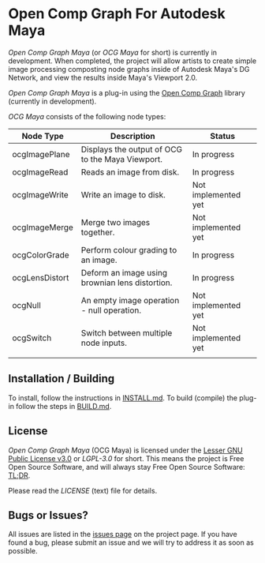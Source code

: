 # Open Comp Graph For Autodesk Maya

*Open Comp Graph Maya* (or *OCG Maya* for short) is currently in
development. When completed, the project will allow artists to create
simple image processing composting node graphs inside of Autodesk
Maya's DG Network, and view the results inside Maya's Viewport 2.0.

*Open Comp Graph Maya* is a plug-in using the
[Open Comp Graph](https://github.com/david-cattermole/OpenCompGraph/)
library (currently in development).

*OCG Maya* consists of the following node types:

| Node Type      | Description                                      | Status              |
|----------------|--------------------------------------------------|---------------------|
| ocgImagePlane  | Displays the output of OCG to the Maya Viewport. | In progress         |
| ocgImageRead   | Reads an image from disk.                        | In progress         |
| ocgImageWrite  | Write an image to disk.                          | Not implemented yet |
| ocgImageMerge  | Merge two images together.                       | Not implemented yet |
| ocgColorGrade  | Perform colour grading to an image.              | In progress         |
| ocgLensDistort | Deform an image using brownian lens distortion.  | In progress         |
| ocgNull        | An empty image operation - null operation.       | Not implemented yet |
| ocgSwitch      | Switch between multiple node inputs.             | Not implemented yet |
|                |                                                  |                     |

## Installation / Building

To install, follow the instructions in
[INSTALL.md](https://github.com/david-cattermole/OpenCompGraphMaya/blob/master/INSTALL.md).
To build (compile) the plug-in follow the steps in
[BUILD.md](https://github.com/david-cattermole/OpenCompGraphMaya/blob/master/BUILD.md).

## License

*Open Comp Graph Maya* (OCG Maya) is licensed under the
[Lesser GNU Public License v3.0](https://github.com/david-cattermole/OpenCompGraphMaya/blob/master/LICENSE)
or *LGPL-3.0* for short.
This means the project is Free Open Source Software, and will always
stay Free Open Source Software:
[TL;DR](https://www.tldrlegal.com/l/lgpl-3.0).

Please read the *LICENSE* (text) file for details.

## Bugs or Issues?

All issues are listed in the
[issues page](https://github.com/david-cattermole/OpenCompGraphMaya/issues)
on the project page. If you have found a bug, please submit an issue and we will
try to address it as soon as possible.
